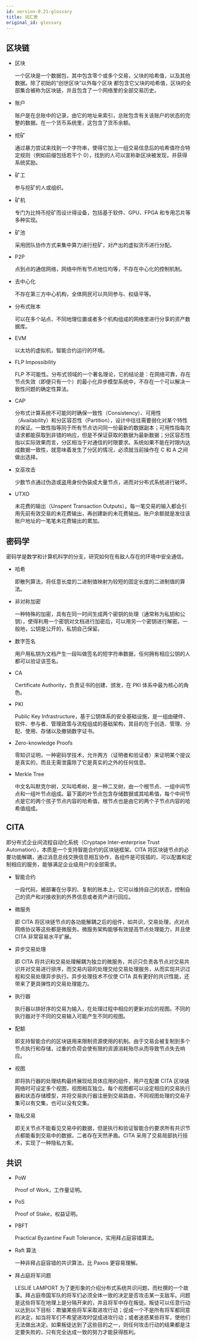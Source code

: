 ```yaml
---
id: version-0.21-glossary
title: 词汇表
original_id: glossary
---
```

## 区块链

* 区块
    
    一个区块是一个数据包，其中包含零个或多个交易，父块的哈希值，以及其他数据。除了初始的“创世区块”以外每个区块 都包含它父块的哈希值，区块的全部集合被称为区块链，并且包含了一个网络里的全部交易历史。

* 账户
    
    账户是在总账中的记录，由它的地址来索引，总账包含有关该账户的状态的完整的数据。在一个货币系统里，这包含了货币余额。

* 挖矿
    
    通过暴力尝试来找到一个字符串，使得它加上一组交易信息后的哈希值符合特定规则（例如前缀包括若干个 0），找到的人可以宣称新区块被发现，并获得系统奖励。

* 矿工
    
    参与挖矿的人或组织。

* 矿机
    
    专门为比特币挖矿而设计得设备，包括基于软件、GPU、FPGA 和专用芯片等多种实现。

* 矿池
    
    采用团队协作方式来集中算力进行挖矿，对产出的虚拟货币进行分配。

* P2P
    
    点到点的通信网络，网络中所有节点地位均等，不存在中心化的控制机制。

* 去中心化
    
    不存在第三方中心机构，全体网民可以共同参与、权级平等。

* 分布式账本
    
    可以在多个站点、不同地理位置或者多个机构组成的网络里进行分享的资产数据库。

* EVM
    
    以太坊的虚拟机，智能合约运行的环境。

* FLP Impossibility
    
    FLP 不可能性。分布式领域的一个著名理论，它的结论是：在网络可靠，存在节点失效（即便只有一个）的最小化异步模型系统中，不存在一个可以解决一致性问题的确定性算法。

* CAP
    
    分布式计算系统不可能同时确保一致性（Consistency）、可用性（Availability）和分区容忍性（Partition），设计中往往需要弱化对某个特性的保证。一致性指等同于所有节点访问同一份最新的数据副本；可用性指每次请求都能获取到非错的响应，但是不保证获取的数据为最新数据；分区容忍性指以实际效果而言，分区相当于对通信的时限要求。系统如果不能在时限内达成数据一致性，就意味着发生了分区的情况，必须就当前操作在 C 和 A 之间做出选择。

* 女巫攻击
    
    少数节点通过伪造或盗用身份伪装成大量节点，进而对分布式系统进行破坏。

* UTXO
    
    未花费的输出（Unspent Transaction Outputs）。每一笔交易的输入都会引用先前有效交易的未花费输出，再创建新的未花费输出。账户余额就是发往该账户地址的一笔笔未花费输出的累加。

## 密码学

密码学是数学和计算机科学的分支，研究如何在有敌人存在的环境中安全通信。

* 哈希
    
    即散列算法，将任意长度的二进制值映射为较短的固定长度的二进制值的算法。

* 非对称加密
    
    一种特殊的加密，具有在同一时间生成两个密钥的处理（通常称为私钥和公钥），使得利用一个密钥对文档进行加密后，可以用另一个密钥进行解密。一般地，公钥是公开的，私钥自己保留。

* 数字签名
    
    用户用私钥为文档产生一段叫做签名的短字符串数据，任何拥有相应公钥的人都可以验证该签名。

* CA
    
    Certificate Authority，负责证书的创建、颁发，在 PKI 体系中最为核心的角色。

* PKI
    
    Public Key Infrastructure，基于公钥体系的安全基础设施，是一组由硬件、软件、参与者、管理政策与流程组成的基础架构，其目的在于创造、管理、分配、使用、存储以及撤销数字证书。

* Zero-knowledge Proofs
    
    零知识证明，一种密码学技术，允许两方（证明者和验证者）来证明某个提议是真实的，而且无需泄露除了它是真实的之外的任何信息。

* Merkle Tree
    
    中文名叫默克尔树，又叫哈希树，是一种二叉树，由一个根节点、一组中间节点和一组叶节点组成。最下面的叶节点包含存储数据或其哈希值，每个中间节点是它的两个孩子节点内容的哈希值，根节点也是由它的两个子节点内容的哈希值组成。

## CITA

即分布式企业间流程自动化系统（Cryptape Inter-enterprise Trust Automation），本质是一个支持智能合约的区块链框架。CITA 将区块链节点的必要功能解耦，通过消息总线交换信息相互协作，各组件是可拔插的，可以配置和定制相应的服务，能够满足企业级用户的全部需求。

* 智能合约
    
    一段代码，被部署在分享的、复制的账本上，它可以维持自己的状态，控制自己的资产和对接收到的外界信息或者资产进行回应。

* 微服务
    
    即 CITA 将区块链节点的各功能解耦之后的组件，如共识，交易处理，点对点网络协议等这些都是微服务。微服务架构能够有效提高节点处理能力，并且使 CITA 非常容易水平扩展。

* 异步交易处理
    
    即 CITA 将共识和交易处理解耦为独立的微服务，共识只负责各节点对交易共识并对交易进行排序，而交易内容的处理交给交易处理服务，从而实现共识过程和交易处理异步执行。异步处理技术不仅使 CITA 具有更好的共识性能，还带来了更具弹性的交易处理能力。

* 执行器
    
    执行器以排好序的交易为输入，在处理过程中相应的更新对应的视图。不同的执行器对于不同的交易输入可能产生不同的视图。

* 配额
    
    即支持智能合约的区块链用来限制资源使用的机制。由于交易会被复制到多个节点执行和存储，过重的负荷会使有限的资源消耗殆尽从而导致节点失去响应。

* 视图
    
    即将执行器的处理结构最终展现给具体应用的组件，用户在配置 CITA 区块链网络时可设定多个视图，视图相互独立。每个视图都可以设定相应的交易执行器和状态存储模型，并将交易执行器注册到交易路由，不同视图处理的交易子集可以有交集，也可以没有交集。

* 隐私交易
    
    即无关节点不能看见交易中的数据，但是执行和验证智能合约要求所有共识节点都能看到交易中的数据，二者存在天然矛盾。CITA 采用了交易局部执行技术，实现了一种隐私方案。

## 共识

* PoW
    
    Proof of Work，工作量证明。

* PoS
    
    Proof of Stake，权益证明。

* PBFT
    
    Practical Byzantine Fault Tolerance，实用拜占庭容错算法。

* Raft 算法
    
    一种非拜占庭容错的共识算法，比 Paxos 更容易理解。

* 拜占庭将军问题
    
    LESLIE LAMPORT 为了更形象的介绍分布式系统共识问题，而杜撰的一个故事。拜占庭帝国军队的将军们必须全体一致的决定是否攻击某一支敌军。问题是这些将军在地理上是分隔开来的，并且将军中存在叛徒。叛徒可以任意行动以达到以下目标：欺骗某些将军采取进攻行动；促成一个不是所有将军都同意的决定，如当将军们不希望进攻时促成进攻行动；或者迷惑某些将军，使他们无法做出决定。如果叛徒达到了这些目的之一，则任何攻击行动的结果都是注定要失败的，只有完全达成一致的努力才能获得胜利。